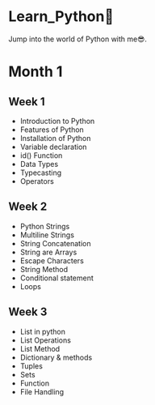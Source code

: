 # Learn_Python🐍

Jump into the world of Python with me😎.

# Month 1

## Week 1

- Introduction to Python
- Features of Python
- Installation of Python
- Variable declaration
- id() Function
- Data Types
- Typecasting
- Operators

## Week 2

- Python Strings
- Multiline Strings
- String Concatenation
- String are Arrays
- Escape Characters
- String Method
- Conditional statement
- Loops

## Week 3

- List in python
- List Operations
- List Method
- Dictionary & methods
- Tuples
- Sets
- Function
- File Handling
